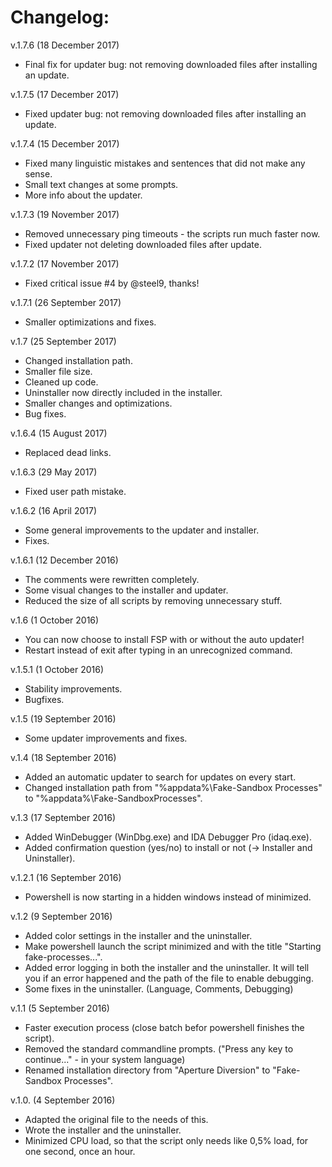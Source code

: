 # Changelog:

v.1.7.6 (18 December 2017)
* Final fix for updater bug: not removing downloaded files after installing an update.

v.1.7.5 (17 December 2017)
* Fixed updater bug: not removing downloaded files after installing an update.

v.1.7.4 (15 December 2017)
* Fixed many linguistic mistakes and sentences that did not make any sense.
* Small text changes at some prompts.
* More info about the updater.

v.1.7.3 (19 November 2017)
* Removed unnecessary ping timeouts - the scripts run much faster now.
* Fixed updater not deleting downloaded files after update.

v.1.7.2 (17 November 2017)
* Fixed critical issue #4 by @steel9, thanks!

v.1.7.1 (26 September 2017)
* Smaller optimizations and fixes.

v.1.7 (25 September 2017)
* Changed installation path.
* Smaller file size.
* Cleaned up code.
* Uninstaller now directly included in the installer.
* Smaller changes and optimizations.
* Bug fixes.

v.1.6.4 (15 August 2017)
* Replaced dead links.

v.1.6.3 (29 May 2017)
* Fixed user path mistake.

v.1.6.2 (16 April 2017)
* Some general improvements to the updater and installer.
* Fixes.

v.1.6.1 (12 December 2016)
* The comments were rewritten completely.
* Some visual changes to the installer and updater.
* Reduced the size of all scripts by removing unnecessary stuff.

v.1.6 (1 October 2016)
* You can now choose to install FSP with or without the auto updater!
* Restart instead of exit after typing in an unrecognized command.

v.1.5.1 (1 October 2016)
* Stability improvements.
* Bugfixes.

v.1.5 (19 September 2016)
* Some updater improvements and fixes.

v.1.4 (18 September 2016)
* Added an automatic updater to search for updates on every start.
* Changed installation path from "%appdata%\Fake-Sandbox Processes\" to "%appdata%\Fake-SandboxProcesses\".

v.1.3 (17 September 2016)
* Added WinDebugger (WinDbg.exe) and IDA Debugger Pro (idaq.exe).
* Added confirmation question (yes/no) to install or not (-> Installer and Uninstaller).

v.1.2.1 (16 September 2016)
* Powershell is now starting in a hidden windows instead of minimized.

v.1.2 (9 September 2016)
* Added color settings in the installer and the uninstaller.
* Make powershell launch the script minimized and with the title "Starting fake-processes...".
* Added error logging in both the installer and the uninstaller. It will tell you if an error happened and the path of the file to enable debugging.
* Some fixes in the uninstaller. (Language, Comments, Debugging)


v.1.1 (5 September 2016)
* Faster execution process (close batch befor powershell finishes the script).
* Removed the standard commandline prompts. ("Press any key to continue..." - in your system language)
* Renamed installation directory from "Aperture Diversion" to "Fake-Sandbox Processes".

v.1.0. (4 September 2016)
* Adapted the original file to the needs of this.
* Wrote the installer and the uninstaller.
* Minimized CPU load, so that the script only needs like 0,5% load, for one second, once an hour.
